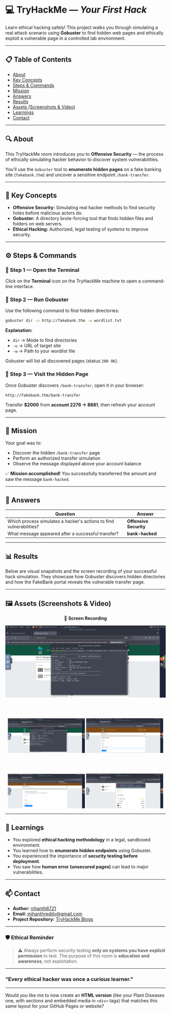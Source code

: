 
# 💻 TryHackMe — *Your First Hack*

Learn ethical hacking safely! This project walks you through simulating a real attack scenario using **Gobuster** to find hidden web pages and ethically exploit a vulnerable page in a controlled lab environment.

---

## 📋 Table of Contents

* [About](#-about)
* [Key Concepts](#-key-concepts)
* [Steps & Commands](#-steps--commands)
* [Mission](#-mission)
* [Answers](#-answers)
* [Results](#-results)
* [Assets (Screenshots & Video)](#-assets-screenshots--video)
* [Learnings](#-learnings)
* [Contact](#-contact)

---

## 🔍 About

This TryHackMe room introduces you to **Offensive Security** — the process of ethically simulating hacker behavior to discover system vulnerabilities.

You’ll use the `Gobuster` tool to **enumerate hidden pages** on a fake banking site (`fakebank.thm`) and uncover a sensitive endpoint `/bank-transfer`.

---

## 🧭 Key Concepts

* **Offensive Security:** Simulating real hacker methods to find security holes before malicious actors do.
* **Gobuster:** A directory brute-forcing tool that finds hidden files and folders on web servers.
* **Ethical Hacking:** Authorized, legal testing of systems to improve security.

---

## ⚙️ Steps & Commands

### 🧩 Step 1 — Open the Terminal

Click on the **Terminal** icon on the TryHackMe machine to open a command-line interface.

### 🧠 Step 2 — Run Gobuster

Use the following command to find hidden directories:

```bash
gobuster dir -u http://fakebank.thm -w wordlist.txt
```

**Explanation:**

* `dir` → Mode to find directories
* `-u` → URL of target site
* `-w` → Path to your wordlist file

Gobuster will list all discovered pages (status `200 OK`).

### 🏦 Step 3 — Visit the Hidden Page

Once Gobuster discovers `/bank-transfer`, open it in your browser:

```
http://fakebank.thm/bank-transfer
```

Transfer **$2000** from **account 2276 → 8881**, then refresh your account page.

---

## 🎯 Mission

Your goal was to:

* Discover the hidden `/bank-transfer` page
* Perform an authorized transfer simulation
* Observe the message displayed above your account balance

✅ **Mission accomplished!**
You successfully transferred the amount and saw the message `bank-hacked`.

---

## 🧩 Answers

| Question                                                            | Answer                 |
| ------------------------------------------------------------------- | ---------------------- |
| Which process simulates a hacker's actions to find vulnerabilities? | **Offensive Security** |
| What message appeared after a successful transfer?                  | **bank-hacked**        |

---

## 📊 Results

Below are visual snapshots and the screen recording of your successful hack simulation.
They showcase how Gobuster discovers hidden directories and how the FakeBank portal reveals the vulnerable transfer page.

---

## 🖼️ Assets (Screenshots & Video)

<div align="center">

🎥 **Screen Recording**

[![Click to view screen recording](https://github.com/nihanth6721/TryHackme_blogs/raw/main/Pre%20Security/Storage/Offensive%20security/Screenshot%202025-10-06%20214150.png)](https://github.com/nihanth6721/TryHackme_blogs/blob/main/Pre%20Security/Storage/Offensive%20security/Screen%20Recording%202025-10-06%20213952.mp4)


<br><br>

<img src="https://github.com/nihanth6721/TryHackme_blogs/raw/main/Pre%20Security/Storage/Offensive%20security/Screenshot%202025-10-06%20214150.png" alt="Gobuster output" width="48%"/>  
<img src="https://github.com/nihanth6721/TryHackme_blogs/raw/main/Pre%20Security/Storage/Offensive%20security/Screenshot%202025-10-06%20214409.png" alt="Hidden Page Found" width="48%"/>  

<br><br>

<img src="https://github.com/nihanth6721/TryHackme_blogs/raw/main/Pre%20Security/Storage/Offensive%20security/Screenshot%202025-10-06%20214434.png" alt="Bank Transfer Page" width="48%"/>  
<img src="https://github.com/nihanth6721/TryHackme_blogs/raw/main/Pre%20Security/Storage/Offensive%20security/Screenshot%202025-10-06%20214531.png" alt="Success Message" width="48%"/>

</div>

---

## 📘 Learnings

* You explored **ethical hacking methodology** in a legal, sandboxed environment.
* You learned how to **enumerate hidden endpoints** using Gobuster.
* You experienced the importance of **security testing before deployment**.
* You saw how **human error (unsecured pages)** can lead to major vulnerabilities.

---

## 📫 Contact

* **Author:** [nihanth6721](https://github.com/nihanth6721)
* **Email:** [jnihanthreddy@gmail.com](mailto:jnihanthreddy@gmail.com)
* **Project Repository:** [TryHackMe Blogs](https://github.com/nihanth6721/TryHackme_blogs)

---

### 🛡️ Ethical Reminder

> ⚠️ Always perform security testing **only on systems you have explicit permission** to test.
> The purpose of this room is **education and awareness**, not exploitation.

---

###  “Every ethical hacker was once a curious learner.”

---

Would you like me to now create an **HTML version** (like your Plant Diseases one, with sections and embedded media in `<div>` tags) that matches this same layout for your GitHub Pages or website?
